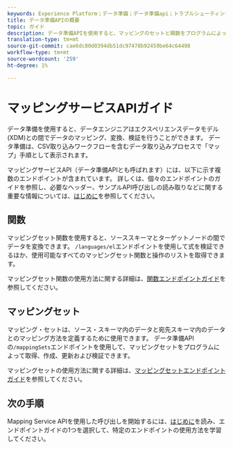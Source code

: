 ```yaml
---
keywords: Experience Platform；データ準備；データ準備api；トラブルシューティング；API
title: データ準備APIの概要
topic: ガイド
description: データ準備APIを使用すると、マッピングのセットと関数をプログラムによって作成でき、ソーススキーマとターゲットノードの間でデータを変換できます。
translation-type: tm+mt
source-git-commit: cae6dc80d0394db51dc97478b92459be64c64498
workflow-type: tm+mt
source-wordcount: '259'
ht-degree: 1%

---
```



# マッピングサービスAPIガイド

データ準備を使用すると、データエンジニアはエクスペリエンスデータモデル(XDM)との間でデータのマッピング、変換、検証を行うことができます。 データ準備は、CSV取り込みワークフローを含むデータ取り込みプロセスで「マップ」手順として表示されます。

マッピングサービスAPI（データ準備APIとも呼ばれます）には、以下に示す複数のエンドポイントが含まれています。 詳しくは、個々のエンドポイントのガイドを参照し、必要なヘッダー、サンプルAPI呼び出しの読み取りなどに関する重要な情報については、[はじめに](./getting-started.md)を参照してください。

## 関数

マッピングセット関数を使用すると、ソーススキーマとターゲットノードの間でデータを変換できます。 `/languages/el`エンドポイントを使用して式を検証できるほか、使用可能なすべてのマッピングセット関数と操作のリストを取得できます。

マッピングセット関数の使用方法に関する詳細は、[関数エンドポイントガイド](./functions.md)を参照してください。

## マッピングセット

マッピング・セットは、ソース・スキーマ内のデータと宛先スキーマ内のデータとのマッピング方法を定義するために使用できます。 データ準備APIの`/mappingSets`エンドポイントを使用して、マッピングセットをプログラムによって取得、作成、更新および検証できます。

マッピングセットの使用方法に関する詳細は、[マッピングセットエンドポイントガイド](./mapping-set.md)を参照してください。

## 次の手順

Mapping Service APIを使用した呼び出しを開始するには、[はじめに](./getting-started.md)を読み、エンドポイントガイドの1つを選択して、特定のエンドポイントの使用方法を学習してください。